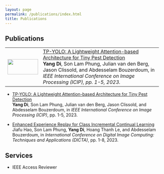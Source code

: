 ```yaml
---
layout: page
permalink: /publications/index.html
title: Publications
---
```


## Publications

<div align="center">
    <table rules="none">
        <tr>
            <td>
                <img src="https://github.com/Ericdiii/TP-YOLO/raw/main/figure/TP-YOLO_framework.png?raw=true" height="50" width="100"/>
            </td>
            <td>
                <a href="">TP-YOLO: A Lightweight Attention-based Architecture for Tiny Pest Detection<a> <br>
                <strong>Yang Di</strong>, Son Lam Phung, Julian van den Berg, Jason Clissold, and Abdesselam Bouzerdoum, 
                    in <i>IEEE International Conference on Image Processing (ICIP)<i>, pp. 1-5, 2023.
            </td>
        </tr>
    </table>    
</div>


- [TP-YOLO: A Lightweight Attention-based Architecture for Tiny Pest Detection]() <br>
  **Yang Di**, Son Lam Phung, Julian van den Berg, Jason Clissold, and Abdesselam Bouzerdoum,
  in *IEEE International Conference on Image Processing (ICIP)*, pp. 1-5, 2023. <be>

- [Enhanced Experience Replay for Class Incremental Continual Learning]() <br>
  Jiafu Hao, Son Lam Phung, **Yang Di**, Hoang Thanh Le, and Abdesselam Bouzerdoum,
  in *International Conference on Digital Image Computing: Techniques and Applications (DICTA)*, pp. 1-8, 2023. <br>

## Services

- IEEE Access Reviewer
